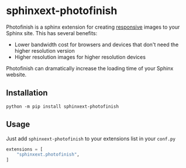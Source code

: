 # sphinxext-photofinish

Photofinish is a sphinx extension for creating [responsive](https://developer.mozilla.org/en-US/docs/Learn/HTML/Multimedia_and_embedding/Responsive_images) images to your Sphinx site. This has several benefits:

- Lower bandwidth cost for browsers and devices that don't need the higher resolution version
- Higher resolution images for higher resolution devices

Photofinish can dramatically increase the loading time of your Sphinx website.

## Installation

`python -m pip install sphinxext-photofinish`

## Usage
Just add `sphinxext-photofinish` to your extensions list in your `conf.py`

```python
extensions = [
    "sphinxext.photofinish",
]
```
